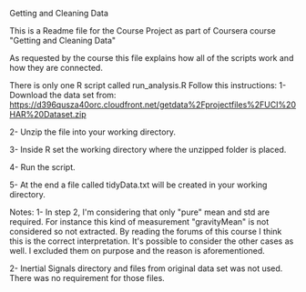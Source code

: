 Getting and Cleaning Data

This is a Readme file for the Course Project as part of Coursera course
"Getting and Cleaning Data"

As requested by the course this file explains how all of the scripts work 
and how they are connected.

There is only one R script called run_analysis.R
Follow this instructions:
 1- Download the data set from:
 https://d396qusza40orc.cloudfront.net/getdata%2Fprojectfiles%2FUCI%20HAR%20Dataset.zip
 
 2- Unzip the file into your working directory.
 
 3- Inside R set the working directory where the unzipped folder is placed.
 
 4- Run the script.
 
 5- At the end a file called tidyData.txt will be created in your working directory.
 
 Notes: 
1- In step 2, I'm considering that only "pure" mean and std are required. 
For instance this kind of measurement "gravityMean" is not considered so
not extracted. By reading the forums of this course I think this is the 
correct interpretation. It's possible to consider the other cases as well.
I excluded them on purpose and the reason is aforementioned.

2- Inertial Signals directory and files from original data set was not used.
There was no requirement for those files.